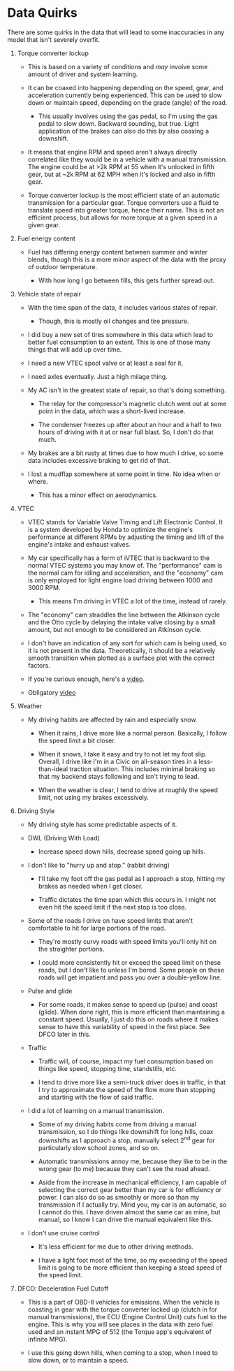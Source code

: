 # Data Quirks

There are some quirks in the data that will lead to some inaccuracies in any 
model that isn't severely overfit.

1. Torque converter lockup

    - This is based on a variety of conditions and *may* involve some amount of
      driver and system learning.

    - It can be coaxed into happening depending on the speed, gear, 
      and acceleration currently being experienced. This can be used to slow 
      down or maintain speed, depending on the grade (angle) of the road.

      - This usually involves using the gas pedal, so I'm using the gas pedal 
        to slow down. Backward sounding, but true. Light application of the 
        brakes can also do this by also coaxing a downshift.

    - It means that engine RPM and speed aren't always directly correlated like
      they would be in a vehicle with a manual transmission. The engine could be
      at >2k RPM at 55 when it's unlocked in fifth gear, but at ~2k RPM at 
      62 MPH when it's locked and also in fifth gear.

    - Torque converter lockup is the most efficient state of an automatic 
      transmission for a particular gear. Torque converters use a fluid to 
      translate speed into greater torque, hence their name. This is not an
      efficient process, but allows for more torque at a given speed in a 
      given gear. 

2. Fuel energy content

    - Fuel has differing energy content between summer and winter blends,
      though this is a more minor aspect of the data with the proxy of outdoor
      temperature. 
    
      - With how long I go between fills, this gets further spread out.

3. Vehicle state of repair

    - With the time span of the data, it includes various states of repair.

        - Though, this is mostly oil changes and tire pressure.

    - I did buy a new set of tires somewhere in this data which lead to better
      fuel consumption to an extent. This is one of those many things that will
      add up over time.

    - I need a new VTEC spool valve or at least a seal for it.

    - I need axles eventually. Just a high milage thing.

    - My AC isn't in the greatest state of repair, so that's doing something.

      - The relay for the compressor's magnetic clutch went out at some point 
        in the data, which was a short-lived increase.

      - The condenser freezes up after about an hour and a half to two hours of 
        driving with it at or near full blast. So, I don't do that much.

    - My brakes are a bit rusty at times due to how much I drive, so some data 
      includes excessive braking to get rid of that.

    - I lost a mudflap somewhere at some point in time. No idea when or where.

      - This has a minor effect on aerodynamics.

4. VTEC

    - VTEC stands for Variable Valve Timing and Lift Electronic Control. 
      It is a system developed by Honda to optimize the engine's performance 
      at different RPMs by adjusting the timing and lift of the engine's intake 
      and exhaust valves.

    - My car specifically has a form of iVTEC that is backward to the normal
      VTEC systems you may know of. The "performance" cam is the normal cam
      for idling and acceleration, and the "economy" cam is only employed for
      light engine load driving between 1000 and 3000 RPM.

      - This means I'm driving in VTEC a lot of the time, instead of rarely.

    - The "economy" cam straddles the line between the Atkinson cycle and 
      the Otto cycle by delaying the intake valve closing by a small amount,
      but not enough to be considered an Atkinson cycle.
    
    - I don't have an indication of any sort for which cam is being used, so it
      is not present in the data. Theoretically, it should be a relatively 
      smooth transition when plotted as a surface plot with the correct factors.

    - If you're curious enough, here's a [video](https://youtu.be/QbONaEK08as?si=PX7zimbNyfsXcwPQ).

    - Obligatory [video](https://www.youtube.com/watch?v=aAZLarnkNuE)

5. Weather

    - My driving habits are affected by rain and especially snow.

        - When it rains, I drive more like a normal person. Basically, I follow 
          the speed limit a bit closer.
    
        - When it snows, I take it easy and try to not let my foot slip. 
          Overall, I drive like I'm in a Civic on all-season tires in a
          less-than-ideal traction situation. This includes minimal braking so
          that my backend stays following and isn't trying to lead.
        
        - When the weather is clear, I tend to drive at roughly the speed limit,
          not using my brakes excessively. 

6. Driving Style

    - My driving style has some predictable aspects of it.
   
    - DWL (Driving With Load)
    
      - Increase speed down hills, decrease speed going up hills.
      
    - I don't like to "hurry up and stop." (rabbit driving)

      - I'll take my foot off the gas pedal as I approach a stop, 
        hitting my brakes as needed when I get closer.

      - Traffic dictates the time span which this occurs in. I might not 
        even hit the speed limit if the next stop is too close. 
    
    - Some of the roads I drive on have speed limits that aren't comfortable to
      hit for large portions of the road.

        - They're mostly curvy roads with speed limits you'll only hit on the 
          straighter portions.

        - I could more consistently hit or exceed the speed limit on these roads,
          but I don't like to unless I'm bored. Some people on these roads will 
          get impatient and pass you over a double-yellow line.
    
    - Pulse and glide

        - For some roads, it makes sense to speed up (pulse) and coast (glide).
          When done right, this is more efficient than maintaining a constant
          speed. Usually, I just do this on roads where it makes sense to have
          this variability of speed in the first place. See DFCO later in this.

    - Traffic

        - Traffic will, of course, impact my fuel consumption based on things 
          like speed, stopping time, standstills, etc.

        - I tend to drive more like a semi-truck driver does in traffic, in that
          I try to approximate the speed of the flow more than stopping and 
          starting with the flow of said traffic. 

    - I did a lot of learning on a manual transmission.

      - Some of my driving habits come from driving a manual transmission, so I
        do things like downshift for long hills, coax downshifts as I approach
        a stop, manually select 2<sup>nd</sup> gear for particularly slow school
        zones, and so on.

      - Automatic transmissions annoy me, because they like to be in the wrong
        gear (to me) because they can't see the road ahead.

      - Aside from the increase in mechanical efficiency, I am capable of 
        selecting the correct gear better than my car is for efficiency or 
        power. I can also do so as smoothly or more so than my transmission if
        I actually try. Mind you, my car is an automatic, so I cannot do this.
        I have driven almost the same car as mine, but manual, so I know I
        can drive the manual equivalent like this.

    - I don't use cruise control

      - It's less efficient for me due to other driving methods.

      - I have a light foot most of the time, so my exceeding of the speed 
        limit is going to be more efficient than keeping a stead speed of the
        speed limit.

7. DFCO: Deceleration Fuel Cutoff

    - This is a part of OBD-II vehicles for emissions. When the vehicle is 
      coasting in gear with the torque converter locked up (clutch in for 
      manual transmissions), the ECU (Engine Control Unit) cuts fuel to the
      engine. This is why you will see places in the data with zero fuel 
      used and an instant MPG of 512 (the Torque app's equivalent of infinite 
      MPG).

    - I use this going down hills, when coming to a stop, when I need to 
      slow down, or to maintain a speed.
